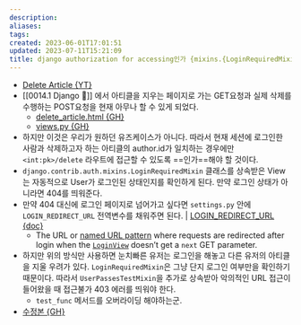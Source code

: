 ```yaml
---
description:
aliases: 
tags: 
created: 2023-06-01T17:01:51
updated: 2023-07-11T15:21:09
title: django authorization for accessing인가 {mixins.{LoginRequiredMixin, UserPassesTestMixin}}
---
```

- [Delete Article {YT}](https://youtu.be/sMqDJovFO-Y?t=7364)
- [[0014.1 Django 🎈]] 에서 아티클을 지우는 페이지로 가는 GET요청과 실제 삭제를 수행하는 POST요청을 현재 아무나 할 수 있게 되었다. 
	- [delete_article.html {GH}](https://github.com/ChoiWheatley/blogtutorial/blob/4a8ae28064ce08be811510b5040d556e41cfe369/blog/templates/blog/delete_article.html)
	- [views.py {GH}](https://github.com/ChoiWheatley/blogtutorial/blob/4a8ae28064ce08be811510b5040d556e41cfe369/blog/views.py)
- 하지만 이것은 우리가 원하던 유즈케이스가 아니다. 따라서 현재 세션에 로그인한 사람과 삭제하고자 하는 아티클의 author.id가 일치하는 경우에만 `<int:pk>/delete` 라우트에 접근할 수 있도록 ==인가==해야 할 것이다.
- `django.contrib.auth.mixins.LoginRequiredMixin` 클래스를 상속받은 View는 자동적으로 User가 로그인된 상태인지를 확인하게 된다. 만약 로그인 상태가 아니라면 404를 띄워준다.
- 만약 404 대신에 로그인 페이지로 넘어가고 싶다면 `settings.py` 안에 `LOGIN_REDIRECT_URL` 전역변수를 채워주면 된다. | [LOGIN_REDIRECT_URL {doc}](https://docs.djangoproject.com/en/4.1/ref/settings/#login-redirect-url) 
	- The URL or [named URL pattern](https://docs.djangoproject.com/en/4.1/topics/http/urls/#naming-url-patterns) where requests are redirected after login when the [`LoginView`](https://docs.djangoproject.com/en/4.1/topics/auth/default/#django.contrib.auth.views.LoginView "django.contrib.auth.views.LoginView") doesn’t get a `next` GET parameter.
- 하지만 위의 방식만 사용하면 눈치빠른 유저는 로그인을 해놓고 다른 유저의 아티클을 지울 우려가 있다. `LoginRequiredMixin`은 그냥 단지 로그인 여부만을 확인하기 때문이다. 따라서 `UserPassesTestMixin`을 추가로 상속받아 악의적인 URL 접근이 들어왔을 때 접근불가 403 에러를 띄워야 한다.
	- `test_func` 메서드를 오버라이딩 해야하는군.
- [수정본 {GH}](https://github.com/ChoiWheatley/blogtutorial/blob/9c077b3fb340db4496dd289687c642f33239b55b/blog/views.py)